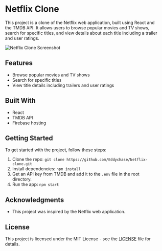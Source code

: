 # Netflix Clone

This project is a clone of the Netflix web application, built using React and the TMDB API. It allows users to browse popular movies and TV shows, search for specific titles, and view details about each title including a trailer and user ratings.

![Netflix Clone Screenshot](https://i.imgur.com/Z9Oo4JC.png)

## Features

- Browse popular movies and TV shows
- Search for specific titles
- View title details including trailers and user ratings

## Built With

- React
- TMDB API
- Firebase hosting

## Getting Started

To get started with the project, follow these steps:

1. Clone the repo: `git clone https://github.com/Eddychase/Netflix-clone.git`
2. Install dependencies: `npm install`
3. Get an API key from TMDB and add it to the `.env` file in the root directory.
4. Run the app: `npm start`

## Acknowledgments

- This project was inspired by the Netflix web application.

## License

This project is licensed under the MIT License - see the [LICENSE](LICENSE) file for details.
